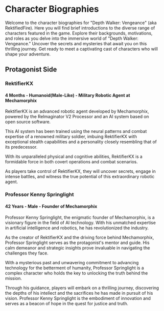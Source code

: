 # Character Biographies
Welcome to the character biographies for "Depth Walker: Vengeance" (aka RektifiedFire). Here you will find brief introductions to the diverse range of characters featured in the game. Explore their backgrounds, motivations, and roles as you delve into the immersive world of "Depth Walker: Vengeance." Uncover the secrets and mysteries that await you on this thrilling journey. Get ready to meet a captivating cast of characters who will shape your adventure.

## Protagonist Side

### RektifierKX
#### 4 Months - Humanoid(Male-Like) - Military Robotic Agent at Mechamorphix
RektifierKX is an advanced robotic agent developed by Mechamorphix, powered by the ReImaginator V2 Processor and an AI system based on open source software.

This AI system has been trained using the neural patterns and combat expertise of a renowned military soldier, imbuing RektifierKX with exceptional stealth capabilities and a personality closely resembling that of its predecessor.

With its unparalleled physical and cognitive abilities, RektifierKX is a formidable force in both covert operations and combat scenarios.

As players take control of RektifierKX, they will uncover secrets, engage in intense battles, and witness the true potential of this extraordinary robotic agent.

### Professor Kenny Springlight
#### 42 Years - Male - Founder of Mechamorphix
Professor Kenny Springlight, the enigmatic founder of Mechamorphix, is a visionary figure in the field of AI technology. With his unmatched expertise in artificial intelligence and robotics, he has revolutionized the industry.

As the creator of RektifierKX and the driving force behind Mechamorphix, Professor Springlight serves as the protagonist's mentor and guide. His calm demeanor and strategic insights prove invaluable in navigating the challenges they face.

With a mysterious past and unwavering commitment to advancing technology for the betterment of humanity, Professor Springlight is a complex character who holds the key to unlocking the truth behind the mission.

Through his guidance, players will embark on a thrilling journey, discovering the depths of his intellect and the sacrifices he has made in pursuit of his vision. Professor Kenny Springlight is the embodiment of innovation and serves as a beacon of hope in the quest for justice and truth.
